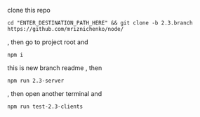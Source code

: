 clone this repo
```
cd "ENTER_DESTINATION_PATH_HERE" && git clone -b 2.3.branch https://github.com/mriznichenko/node/ 
```

, then go to project root and
```
npm i
```
this is new branch readme
, then
```
npm run 2.3-server
```

, then open another terminal and

```
npm run test-2.3-clients
```

